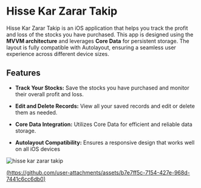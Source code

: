 
#  Hisse Kar Zarar Takip
Hisse Kar Zarar Takip is an iOS application that helps you track the profit and loss of the stocks you have purchased. This app is designed using the **MVVM architecture** and leverages **Core Data** for persistent storage. The layout is fully compatible with Autolayout, ensuring a seamless user experience across different device sizes.

## Features
* **Track Your Stocks:** Save the stocks you have purchased and monitor their overall profit and loss.

* **Edit and Delete Records:** View all your saved records and edit or delete them as needed.

* **Core Data Integration:** Utilizes Core Data for efficient and reliable data storage.

* **Autolayout Compatibility:** Ensures a responsive design that works well on all iOS devices


![hisse kar zarar takip](https://github.com/user-attachments/assets/7bedcf2b-ad1a-4df8-ad62-35b88dae31e9)

[(https://github.com/user-attachments/assets/b7e7ff5c-7154-427e-968d-7441c6cc6db0)](https://github.com/user-attachments/assets/b7e7ff5c-7154-427e-968d-7441c6cc6db0)
